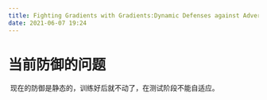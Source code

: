 ```yaml
---
title: Fighting Gradients with Gradients:Dynamic Defenses against Adversarial Attacks
date: 2021-06-07 19:24
---
```

# 当前防御的问题
 现在的防御是静态的，训练好后就不动了，在测试阶段不能自适应。